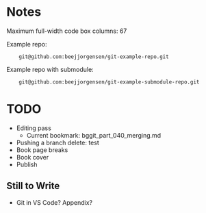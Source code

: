 # Notes

Maximum full-width code box columns: 67

Example repo:
```
    git@github.com:beejjorgensen/git-example-repo.git
```

Example repo with submodule:
```
    git@github.com:beejjorgensen/git-example-submodule-repo.git
```

# TODO

* Editing pass
  * Current bookmark: bggit_part_040_merging.md
* Pushing a branch delete: test
* Book page breaks
* Book cover
* Publish

## Still to Write

* Git in VS Code? Appendix?
